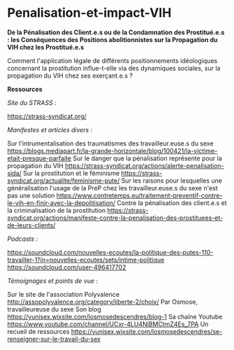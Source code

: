 # Penalisation-et-impact-VIH

**De la Pénalisation des Client.e.s ou de la Condamnation des Prostitué.e.s : les Conséquences des Positions abolitionnistes sur la Propagation du VIH chez les Prostitué.e.s**

Comment l'application légale de différents positionnements idéologiques concernant la prostitution influe-t-elle via des dynamiques sociales, sur la propagation du VIH chez ses exerçant.e.s ?



**Ressources**

*Site du STRASS :* 

https://strass-syndicat.org/



*Manifestes et articles divers :*

Sur l'intrumentalisation des traumatismes des travailleur.euse.s du sexe https://blogs.mediapart.fr/la-grande-horizontale/blog/100421/la-victime-etait-presque-parfaite
Sur le danger que la pénalisation représente pour la propagation du VIH https://strass-syndicat.org/actions/alerte-penalisation-sida/
Sur la prostitution et le féminisme https://strass-syndicat.org/actualite/feminisme-pute/
Sur les raisons pour lesquelles une généralisation l'usage de la PreP chez les travailleur.euse.s du sexe n'est pas une solution https://www.contretemps.eu/traitement-preventif-contre-le-vih-en-finir-avec-la-depolitisation/
Contre la pénalisation des client.e.s et la criminalisation de la prostitution https://strass-syndicat.org/actions/manifeste-contre-la-penalisation-des-prostituees-et-de-leurs-clients/



*Podcasts :*

https://soundcloud.com/nouvelles-ecoutes/la-politique-des-putes-110-travailler-1?in=nouvelles-ecoutes/sets/intime-politique
https://soundcloud.com/user-496417702



*Témoignages et points de vue :*

Sur le site de l'association Polyvalence http://assopolyvalence.org/category/liberte-2/choix/
Par Osmose, travailleureuse du sexe 
  Son blog https://yunisex.wixsite.com/losmosedescendres/blog-1
  Sa chaîne Youtube https://www.youtube.com/channel/UCxr-4LU4NiBMCtmZ4Es_7PA
  Un recueil de ressources https://yunisex.wixsite.com/losmosedescendres/se-renseigner-sur-le-travail-du-sex
